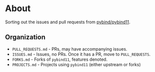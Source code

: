 # About

Sorting out the issues and pull requests from
[pybind/pybind11](https://github.com/pybind/pybind11).

## Organization

*   `PULL_REQUESTS.md` - PRs, may have accompanying issues.
*   `ISSUES.md` - Issues, no PRs. Once it has a PR, move to `PULL_REQUESTS`.
*   `FORKS.md` - Forks of `pybind11`, features denoted.
*   `PROJECTS.md` - Projects using `pybind11` (either upstream or forks)

